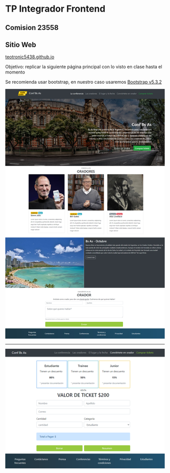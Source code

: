 # TP Integrador Frontend

## Comision 23558

## Sitio Web
<a href="https://teotronic5438.github.io">teotronic5438.github.io</a>

<p>Objetivo: replicar la siguiente página principal con lo visto en clase hasta el momento</p>
<p>Se recomienda usar bootstrap, en nuestro caso usaremos <a href="https://getbootstrap.com/docs/5.3/getting-started/introduction/">Bootstrap v5.3.2</a></p>

<img src="./img/final_front_2021.jpg" />

<hr />

<img src="./img/Final_js_front_2021.png" />